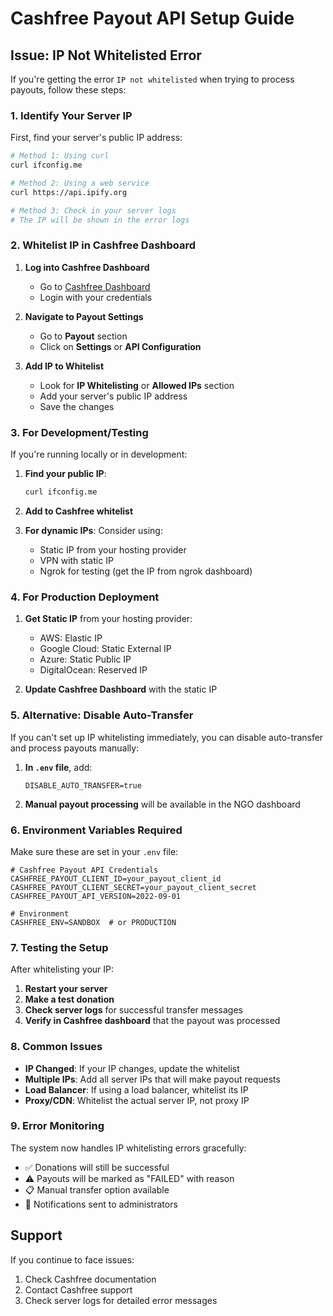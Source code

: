 # Cashfree Payout API Setup Guide

## Issue: IP Not Whitelisted Error

If you're getting the error `IP not whitelisted` when trying to process payouts, follow these steps:

### 1. **Identify Your Server IP**

First, find your server's public IP address:

```bash
# Method 1: Using curl
curl ifconfig.me

# Method 2: Using a web service
curl https://api.ipify.org

# Method 3: Check in your server logs
# The IP will be shown in the error logs
```

### 2. **Whitelist IP in Cashfree Dashboard**

1. **Log into Cashfree Dashboard**
   - Go to [Cashfree Dashboard](https://dashboard.cashfree.com)
   - Login with your credentials

2. **Navigate to Payout Settings**
   - Go to **Payout** section
   - Click on **Settings** or **API Configuration**

3. **Add IP to Whitelist**
   - Look for **IP Whitelisting** or **Allowed IPs** section
   - Add your server's public IP address
   - Save the changes

### 3. **For Development/Testing**

If you're running locally or in development:

1. **Find your public IP**:
   ```bash
   curl ifconfig.me
   ```

2. **Add to Cashfree whitelist**

3. **For dynamic IPs**: Consider using:
   - Static IP from your hosting provider
   - VPN with static IP
   - Ngrok for testing (get the IP from ngrok dashboard)

### 4. **For Production Deployment**

1. **Get Static IP** from your hosting provider:
   - AWS: Elastic IP
   - Google Cloud: Static External IP
   - Azure: Static Public IP
   - DigitalOcean: Reserved IP

2. **Update Cashfree Dashboard** with the static IP

### 5. **Alternative: Disable Auto-Transfer**

If you can't set up IP whitelisting immediately, you can disable auto-transfer and process payouts manually:

1. **In `.env` file**, add:
   ```
   DISABLE_AUTO_TRANSFER=true
   ```

2. **Manual payout processing** will be available in the NGO dashboard

### 6. **Environment Variables Required**

Make sure these are set in your `.env` file:

```env
# Cashfree Payout API Credentials
CASHFREE_PAYOUT_CLIENT_ID=your_payout_client_id
CASHFREE_PAYOUT_CLIENT_SECRET=your_payout_client_secret
CASHFREE_PAYOUT_API_VERSION=2022-09-01

# Environment
CASHFREE_ENV=SANDBOX  # or PRODUCTION
```

### 7. **Testing the Setup**

After whitelisting your IP:

1. **Restart your server**
2. **Make a test donation**
3. **Check server logs** for successful transfer messages
4. **Verify in Cashfree dashboard** that the payout was processed

### 8. **Common Issues**

- **IP Changed**: If your IP changes, update the whitelist
- **Multiple IPs**: Add all server IPs that will make payout requests
- **Load Balancer**: If using a load balancer, whitelist its IP
- **Proxy/CDN**: Whitelist the actual server IP, not proxy IP

### 9. **Error Monitoring**

The system now handles IP whitelisting errors gracefully:
- ✅ Donations will still be successful
- ⚠️ Payouts will be marked as "FAILED" with reason
- 📋 Manual transfer option available
- 📧 Notifications sent to administrators

## Support

If you continue to face issues:
1. Check Cashfree documentation
2. Contact Cashfree support
3. Check server logs for detailed error messages
